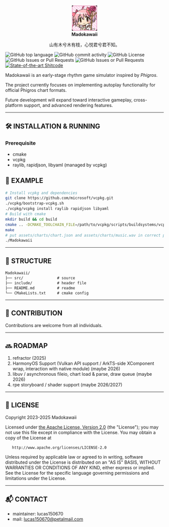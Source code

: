 <p align="center">
  <img src="img.jpg" width="80" alt="madoka"><br/>
  <b>Madokawaii</b>
</p>


<p align="center">
  山有木兮木有枝，心悦君兮君不知。
</p>

![GitHub top language](https://img.shields.io/github/languages/top/lucas150670/Madokawaii)
![GitHub commit activity](https://img.shields.io/github/commit-activity/w/lucas150670/Madokawaii)
![GitHub License](https://img.shields.io/github/license/lucas150670/Madokawaii)
![GitHub Issues or Pull Requests](https://img.shields.io/github/issues/lucas150670/Madokawaii)
![GitHub Issues or Pull Requests](https://img.shields.io/github/issues-pr/lucas150670/Madokawaii)
[![State-of-the-art Shitcode](https://img.shields.io/static/v1?label=State-of-the-art&message=Shitcode&color=7B5804)](https://github.com/trekhleb/state-of-the-art-shitcode)

Madokawaii is an early-stage rhythm game simulator inspired by *Phigros*. 

The project currently focuses on implementing autoplay functionality for official Phigros chart formats.

Future development will expand toward interactive gameplay, cross-platform support, and advanced rendering features.

---

## 🛠 INSTALLATION & RUNNING

### Prerequisite
- cmake
- vcpkg
- raylib, rapidjson, libyaml (managed by vcpkg)


## 📌 EXAMPLE
```bash
# Install vcpkg and dependencies
git clone https://github.com/microsoft/vcpkg.git
./vcpkg/bootstrap-vcpkg.sh
./vcpkg/vcpkg install raylib rapidjson libyaml
# Build with cmake
mkdir build && cd build
cmake .. -DCMAKE_TOOLCHAIN_FILE=/path/to/vcpkg/scripts/buildsystems/vcpkg.cmake
make
# put assets/charts/chart.json and assets/charts/music.wav in correct position.
./Madokawaii
```
---

## 📂 STRUCTURE
```
Madokawaii/
├── src/               # source
├── include/           # header file
├── README.md          # readme
└── CMakeLists.txt     # cmake config
```

---

## 🤝 CONTRIBUTION
Contributions are welcome from all individuals.

---

## 🔜 ROADMAP
1. refractor (2025)
2. HarmonyOS Support (Vulkan API support / ArkTS-side XComponent wrap, interaction with native module) (maybe 2026)
3. libuv / asynchronous fileio, chart load & parse, draw queue (maybe 2026)
4. rpe storyboard / shader support (maybe 2026/2027)

---

## 📄 LICENSE
Copyright 2023-2025 Madokawaii

Licensed under [the Apache License, Version 2.0](LICENSE) (the "License");
you may not use this file except in compliance with the License.
You may obtain a copy of the License at

       http://www.apache.org/licenses/LICENSE-2.0

Unless required by applicable law or agreed to in writing, software
distributed under the License is distributed on an "AS IS" BASIS,
WITHOUT WARRANTIES OR CONDITIONS OF ANY KIND, either express or implied.
See the License for the specific language governing permissions and
limitations under the License.

---

## 📬 CONTACT
- maintainer: lucas150670
- mail: lucas150670@petalmail.com